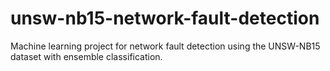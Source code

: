 # unsw-nb15-network-fault-detection
Machine learning project for network fault detection using the UNSW-NB15 dataset with ensemble classification.
